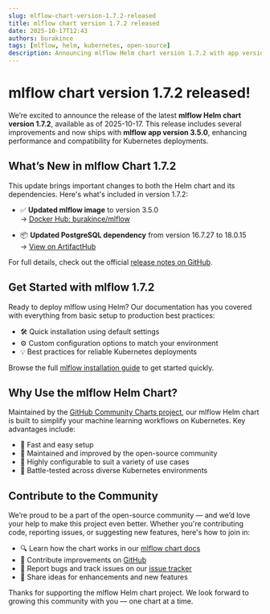 ```yaml
---
slug: mlflow-chart-version-1.7.2-released
title: mlflow chart version 1.7.2 released
date: 2025-10-17T12:43
authors: burakince
tags: [mlflow, helm, kubernetes, open-source]
description: Announcing mlflow Helm chart version 1.7.2 with app version 3.5.0, featuring dependency updates and community-driven improvements.
---
```


# mlflow chart version 1.7.2 released!

We’re excited to announce the release of the latest **mlflow Helm chart version 1.7.2**, available as of 2025-10-17. This release includes several improvements and now ships with **mlflow app version 3.5.0**, enhancing performance and compatibility for Kubernetes deployments.

## What’s New in mlflow Chart 1.7.2

This update brings important changes to both the Helm chart and its dependencies. Here's what's included in version 1.7.2:

- ✅ **Updated mlflow image** to version 3.5.0  
  → [Docker Hub: burakince/mlflow](https://hub.docker.com/r/burakince/mlflow)

- 📦 **Updated PostgreSQL dependency** from version 16.7.27 to 18.0.15  
  → [View on ArtifactHub](https://artifacthub.io/packages/helm/bitnami/postgresql)

For full details, check out the official [release notes on GitHub](https://github.com/community-charts/helm-charts/releases/tag/mlflow-1.7.2).

<!-- truncate -->

## Get Started with mlflow 1.7.2

Ready to deploy mlflow using Helm? Our documentation has you covered with everything from basic setup to production best practices:

- 🛠️ Quick installation using default settings  
- ⚙️ Custom configuration options to match your environment  
- 💡 Best practices for reliable Kubernetes deployments

Browse the full [mlflow installation guide](https://community-charts.github.io/docs/category/mlflow) to get started quickly.

## Why Use the mlflow Helm Chart?

Maintained by the [GitHub Community Charts project](https://github.com/community-charts/helm-charts), our mlflow Helm chart is built to simplify your machine learning workflows on Kubernetes. Key advantages include:

- 🚀 Fast and easy setup
- 🤝 Maintained and improved by the open-source community
- 🔧 Highly configurable to suit a variety of use cases
- 🧪 Battle-tested across diverse Kubernetes environments

## Contribute to the Community

We’re proud to be a part of the open-source community — and we’d love your help to make this project even better. Whether you're contributing code, reporting issues, or suggesting new features, here's how to join in:

- 🔍 Learn how the chart works in our [mlflow chart docs](https://community-charts.github.io/docs/category/mlflow)
- 🙌 Contribute improvements on [GitHub](https://github.com/community-charts/helm-charts)
- 🐞 Report bugs and track issues on our [issue tracker](https://github.com/community-charts/helm-charts/issues)
- 💬 Share ideas for enhancements and new features

Thanks for supporting the mlflow Helm chart project. We look forward to growing this community with you — one chart at a time.